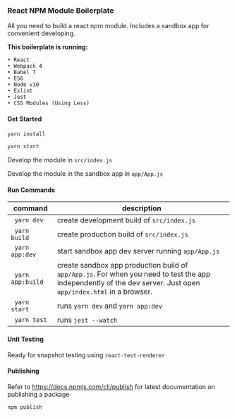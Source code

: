 ### React NPM Module Boilerplate
All you need to build a react npm module. Includes a sandbox app for convenient developing.

**This boilerplate is running:**

    • React
    • Webpack 4
    • Babel 7
    • ES6
    • Node v10
    • Eslint
    • Jest
    • CSS Modules (Using Less)

#### Get Started
```sh
yarn install
```

```sh
yarn start
```

Develop the module in `src/index.js`

Develop the module in the sandbox app in `app/App.js`

#### Run Commands
command | description |
--- | --- |
` yarn dev` | create development build of `src/index.js`
` yarn build` | create production build of `src/index.js`
` yarn app:dev` | start sandbox app dev server running `app/App.js`
` yarn app:build` | create sandbox app production build of `app/App.js`. For when you need to test the app independently of the dev server. Just open `app/index.html` in a browser.
` yarn start` | runs `yarn dev` and `yarn app:dev`
` yarn test` | runs `jest --watch`

#### Unit Testing
Ready for snapshot testing using `react-test-renderer`

#### Publishing
Refer to https://docs.npmjs.com/cli/publish for latest documentation on publishing a package
```sh
npm publish
```
